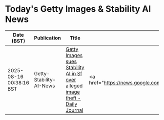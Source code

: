 # Today's Getty Images & Stability AI News

| Date (BST) | Publication | Title | Summary |
|------------|-------------|-------|---------|
| 2025-08-16 00:38:16 BST | Getty-Stability-AI-News | [Getty Images sues Stability AI in Sf over alleged image theft - Daily Journal](https://news.google.com/rss/articles/CBMiqAFBVV95cUxQa3JnYzJmQ18yQnRQODl1MVpsT1E5UGNCNmxPZUIxOGttVWhfTlFMMUpWaFdPWm5MenJOQ1paYXRyalJWYjNheFl5cGl0LWY5T1NBSE9XWUVSNGVNSEFUMUxNcVVXSXB0cW5yQUxDOWZNLTJrZ0NXa0hFUVVwRXRybW10LXA4bTdGZG0xRGc5eUpCZ2dicHREUTRqV2tWemdCMlhTb3FBLWM?oc=5) | <a href="https://news.google.com/rss/articles/CBMiqAFBVV95cUxQa3JnYzJmQ18yQnRQODl1MVpsT1E5UGNCNmxPZUIxOGttVWhfTlFMMUpWaFdPWm5MenJOQ1paYXRyalJWYjNheFl5cGl0LWY5T1NBSE9XWUVSNGVNSEFUMUxNcVVXSXB0cW5yQUxDOW... |
